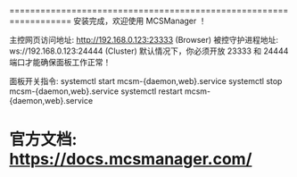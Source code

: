 ==================================================================
安装完成，欢迎使用 MCSManager ！
 
主控网页访问地址:        http://192.168.0.123:23333  (Browser)
被控守护进程地址:          ws://192.168.0.123:24444    (Cluster)
默认情况下，你必须开放 23333 和 24444 端口才能确保面板工作正常！
 
面板开关指令:
systemctl start mcsm-{daemon,web}.service
systemctl stop mcsm-{daemon,web}.service
systemctl restart mcsm-{daemon,web}.service
 
官方文档: https://docs.mcsmanager.com/
==================================================================
